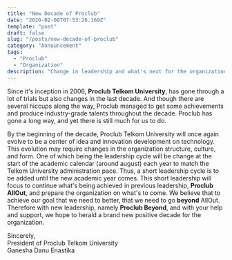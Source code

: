 ```yaml
---
title: "New Decade of Proclub"
date: "2020-02-08T07:53:26.169Z"
template: "post"
draft: false
slug: "/posts/new-decade-of-proclub"
category: "Announcement"
tags:
  - "Proclub"
  - "Organization"
description: "Change in leadership and what's next for the organization"
---
```


Since it's inception in 2006, **Proclub Telkom University**, has gone through a lot of trials but also changes in the last decade. And though there are several hiccups along the way, Proclub managed to get some achievements and produce industry-grade talents throughout the decade. Proclub has gone a long way, and yet there is still much for us to do.

By the beginning of the decade, Proclub Telkom University will once again evolve to be a center of idea and innovation development on technology. This evolution may require changes in the organization structure, culture, and form. One of which being the leadership cycle will be change at the start of the academic calendar (around august) each year to match the Telkom University administration pace. Thus, a short leadership cycle is to be added until the new academic year comes. This short leadership will focus to continue what's being achieved in previous leadership, **Proclub AllOut**, and prepare the organization on what's to come. We believe that to achieve our goal that we need to better, that we need to go **beyond** AllOut. Therefore with new leadership, namely **Proclub Beyond**, and with your help and support, we hope to herald a brand new positive decade for the organization.

Sincerely,<br>
President of Proclub Telkom University<br>
Ganesha Danu Enastika

